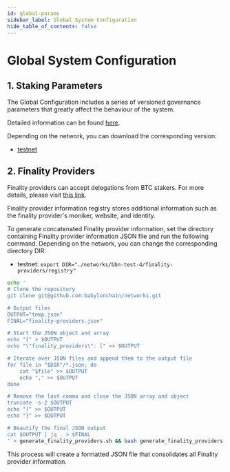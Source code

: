 ```yaml
---
id: global-params
sidebar_label: Global System Configuration
hide_table_of_contents: false
---
```

# Global System Configuration

## 1. Staking Parameters

The Global Configuration includes a series of versioned governance parameters
that greatly affect the behaviour of the system.

Detailed information can be found
[here](https://github.com/babylonchain/networks/tree/main/bbn-test-4/parameters).

Depending on the network, you can download the corresponding version:

- [testnet](https://github.com/babylonchain/networks/blob/main/bbn-test-4/parameters/global-params.json)

## 2. Finality Providers

Finality providers can accept delegations from BTC stakers.
For more details, please visit
[this link](https://docs.babylonchain.io/docs/user-guides/btc-staking-testnet/finality-providers/overview).

Finality provider information registry stores additional information
such as the finality provider's moniker, website, and identity.

To generate concatenated Finality provider information,
set the directory containing Finality provider information JSON file
and run the following command.
Depending on the network, you can change the corresponding directory DIR:

- testnet: `export DIR="./networks/bbn-test-4/finality-providers/registry"`

```bash
echo '
# Clone the repository
git clone git@github.com:babylonchain/networks.git

# Output files
OUTPUT="temp.json"
FINAL="finality-providers.json"

# Start the JSON object and array
echo "{" > $OUTPUT
echo "\"finality_providers\": [" >> $OUTPUT

# Iterate over JSON files and append them to the output file
for file in "$DIR"/*.json; do
    cat "$file" >> $OUTPUT
    echo "," >> $OUTPUT
done

# Remove the last comma and close the JSON array and object
truncate -s-2 $OUTPUT
echo "]" >> $OUTPUT
echo "}" >> $OUTPUT

# Beautify the final JSON output
cat $OUTPUT | jq . > $FINAL
' > generate_finality_providers.sh && bash generate_finality_providers.sh
```

This process will create a formatted JSON file
that consolidates all Finality provider information.
